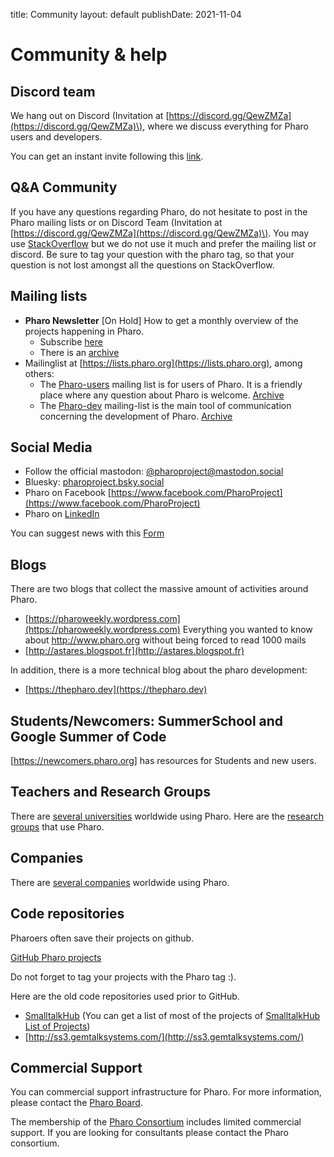 title: Community
layout: default
publishDate: 2021-11-04

# Community & help



## Discord team

We hang out on Discord \(Invitation at [https://discord.gg/QewZMZa](https://discord.gg/QewZMZa)\), where we discuss everything for Pharo users and developers.

You can get an instant invite following this [link](https://discord.gg/QewZMZa).

## Q&A Community


If you have any questions regarding Pharo, do not hesitate to post in the Pharo mailing lists or on Discord Team \(Invitation at [https://discord.gg/QewZMZa](https://discord.gg/QewZMZa)\). You may use [StackOverflow](http://stackoverflow.com/tags/pharo) but we do not use it much and prefer the mailing list or discord. Be sure to tag your question with the pharo tag, so that your question is not lost amongst all the questions on StackOverflow.


## Mailing lists

- **Pharo Newsletter** [On Hold] How to get a monthly overview of the projects happening in Pharo. 
  - Subscribe [here](https://us11.list-manage.com/subscribe?u=6f667565c2569234585a7be77&id=048680a940)
  - There is an [archive](http://us11.campaign-archive1.com/home/?u=6f667565c2569234585a7be77&id=048680a940)
- Mailinglist at [https://lists.pharo.org](https://lists.pharo.org), among others:
  - The [Pharo-users](https://lists.pharo.org/list/pharo-users.lists.pharo.org) mailing list is for users of Pharo. It is a friendly place where any question about Pharo is welcome. [Archive](https://lists.pharo.org/empathy/list/pharo-users.lists.pharo.org)
  - The [Pharo-dev](https://lists.pharo.org/list/pharo-dev.lists.pharo.org) mailing-list is the main tool of communication concerning the development of Pharo. [Archive](https://lists.pharo.org/empathy/list/pharo-dev.lists.pharo.org)



## Social Media

- Follow the official mastodon: [@pharoproject@mastodon.social](https://mastodon.social/@pharoproject)
- Bluesky: [pharoproject.bsky.social](https://bsky.app/profile/pharoproject.bsky.social)
- Pharo on Facebook [https://www.facebook.com/PharoProject](https://www.facebook.com/PharoProject)
- Pharo on [LinkedIn](https://www.linkedin.com/company/102626671/)

You can suggest news with this [Form](https://app.apptivegrid.de/#/form?uri=%2Fapi%2Fa%2F6789130f0a54378a8de82143%2F67925e2c0ec90ab9f4e8b962%2FBDOmRVrRfuAzfyGa0wxVFxg9RhxWe5bQncunfeW5FJVveUnJcu1)


## Blogs

There are two blogs that collect the massive amount of activities around Pharo. 
- [https://pharoweekly.wordpress.com](https://pharoweekly.wordpress.com) Everything you wanted to know about http://www.pharo.org without being forced to read 1000 mails
- [http://astares.blogspot.fr](http://astares.blogspot.fr) 

In addition, there is a more technical blog about the pharo development:
- [https://thepharo.dev](https://thepharo.dev)

## Students/Newcomers: SummerSchool and Google Summer of Code

[https://newcomers.pharo.org] has resources for Students and new users.


## Teachers and Research Groups

There are [several universities](Teachers) worldwide using Pharo.  Here are the [research groups](ResearchGroups) that use Pharo.

## Companies

There are [several companies](Companies) worldwide using Pharo.  

## Code repositories

Pharoers often save their projects on github.

[GitHub Pharo projects](https://github.com/topics/pharo)

Do not forget to tag your projects with the Pharo tag :).

Here are the old code repositories used prior to GitHub.
- [SmalltalkHub](http://smalltalkhub.com) \(You can get a list of most of the projects of [SmalltalkHub List of Projects](http://smalltalkhub.com/list)\)
- [http://ss3.gemtalksystems.com/](http://ss3.gemtalksystems.com/)



## Commercial Support

You can commercial support infrastructure for Pharo. For more information, please
contact the <a href="mailto:board@pharo.org">Pharo Board</a>.

The membership of the [Pharo Consortium](http://consortium.pharo.org) includes limited commercial support.
If you are looking for consultants please contact the Pharo consortium.

